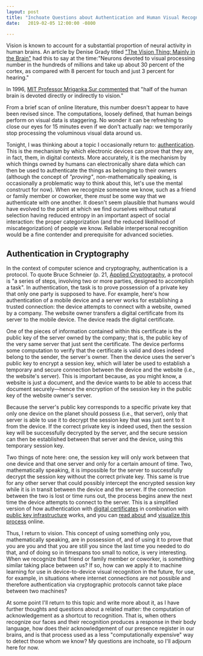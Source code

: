 ```yaml
---
layout: post
title: "Inchoate Questions about Authentication and Human Visual Recognition"
date:   2019-02-05 12:00:00 -0800

---
```

Vision is known to account for a substantial proportion of neural activity in human brains. An article by Denise Grady titled ["The Vision Thing: Mainly in the Brain"](http://discovermagazine.com/1993/jun/thevisionthingma227) had this to say at the time:"Neurons devoted to visual processing number in the hundreds of millions and take up about 30 percent of the cortex, as compared with 8 percent for touch and just 3 percent for hearing."

In 1996, [MIT Professor Mriganka Sur commented](http://news.mit.edu/1996/visualprocessing) that "half of the human brain is devoted directly or indirectly to vision."

From a brief scan of online literature, this number doesn't appear to have been revised since. The computations, loosely defined, that human beings perform on visual data is staggering. No wonder it can be refreshing to close our eyes for 15 minutes even if we don't actually nap: we temporarily stop processing the voluminous visual data around us.

Tonight, I was thinking about a topic I occasionally return to: [authentication](https://en.wikipedia.org/wiki/Authentication). This is the mechanism by which electronic devices can prove that they are, in fact, them, in digital contexts. More accurately, it is the mechanism by which things owned by humans can electronically share data which can then be used to authenticate the things as belonging to their owners (although the concept of *"proving"*, non-mathematically speaking, is occasionally a problematic way to think about this, let's use the mental construct for now). When we recognize someone we know, such as a friend or family member or coworker, there _must_ be some way that we authenticate with one another. It doesn't seem plausible that humans would have evolved to the point at which we find ourselves without natural selection having reduced entropy in an important aspect of social interaction: the proper categorization (and the reduced likelihood of miscategorization) of people we know. Reliable interpersonal recognition would be a fine contender and prerequisite for advanced societies.

## Authentication in Cryptography
In the context of computer science and cryptography, authentication is a protocol. To quote Bruce Schneier (p. 21, [Applied Cryptography](https://www.schneier.com/books/applied_cryptography/), a protocol is "a series of steps, involving two or more parties, designed to accomplish a task". In authentication, the task is to prove possession of a private key that only one party is supposed to have. For example, here's how authentication of a mobile device and a server works for establishing a trusted connection: the device attempts to connect with a website, owned by a company. The website owner transfers a digital certificate from its server to the mobile device. The device reads the digital certificate.

One of the pieces of information contained within this certificate is the public key of the server owned by the company; that is, the public key of the very same server that just sent the certificate. The device performs some computation to verify that the certificate is valid and does indeed belong to the sender, the server's owner. Then the device uses the server's public key to encrypt a session key, which will later be used to establish a temporary and secure connection between the device and the website (i.e., the website's server). This is important because, as you might know, a website is just a document, and the device wants to be able to access that document securely—hence the encryption of the session key in the public key of the website owner's server.

Because the server's public key corresponds to a specific private key that only one device on the planet should possess (i.e., that server), only that server is able to use it to decrypt the session key that was just sent to it from the device. If the correct private key is indeed used, then the session key will be successfully decrypted by the server, and the secure session can then be established between that server and the device, using this temporary session key.

Two things of note here: one, the session key will only work between that one device and that one server and only for a certain amount of time. Two, mathematically speaking, it is impossible for the server to successfully decrypt the session key without the correct private key. This same is true for any other server that could possibly intercept the encrypted session key while it is in transit between the device and the server. If the connection between the two is lost or time runs out, the process begins anew the next time the device attempts to connect to the server. This is a simplified version of how authentication with [digital certificates](https://en.wikipedia.org/wiki/Public_key_certificate) in combination with [public key infrastructure](https://en.wikipedia.org/wiki/Public_key_infrastructure) works, and you can [read about](https://sites.google.com/site/amitsciscozone/home/security/ssl-connection-setup) and [visualize this process](https://www.google.com/imghp?q=client+server+authentication+digital+certificate) online.

Thus, I return to vision. This concept of using something only you, mathematically speaking, are in possession of, and of using it to prove that you are you and that you are still you since the last time you needed to do that, and of doing so in timespans too small to notice, is very interesting. When we recognize that friend or family member or coworker, is something similar taking place between us? If so, how can we apply it to machine learning for use in device-to-device visual recognition in the future, for use, for example, in situations where internet connections are not possible and therefore authentication via cryptographic protocols cannot take place between two machines?

At some point I'll return to this topic and write more about it, as I have further thoughts and questions about a related matter: the computation of acknowledgement as a shortcut to recognition. That is, when others recognize our faces and their recognition produces a response in their body language, how does their acknowledgement of our presence register in our brains, and is that process used as a less "computationally expensive" way to detect those whom we know? My questions are inchoate, so I'll adjourn here for now.
